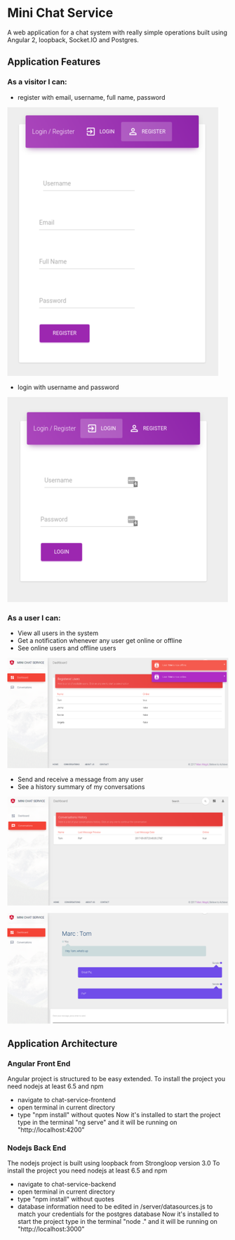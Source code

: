 # Mini Chat Service
A web application for a chat system with really simple operations built using Angular 2, loopback, Socket.IO and Postgres.

## Application Features
### As a visitor I can:
+ register with email, username, full name, password

![REGISTER](/assets/register.png?raw=true)

+ login with username and password

![LOGIN](/assets/login.png?raw=true)

### As a user I can:
+ View all users in the system
+ Get a notification whenever any user get online or offline
+ See online users and offline users

![HOME](/assets/home.png?raw=true)

+ Send and receive a message from any user
+ See a history summary of my conversations

![HISTORY](/assets/history.png?raw=true)

![CONVERSATION](/assets/conversation.png?raw=true)

## Application Architecture
### Angular Front End
Angular project is structured to be easy extended.
To install the project you need nodejs at least 6.5 and npm
+ navigate to chat-service-frontend
+ open terminal in current directory
+ type "npm install" without quotes
Now it's installed to start the project type in the terminal "ng serve" and it will be running on "http://localhost:4200"

### Nodejs Back End
The nodejs project is built using loopback from Strongloop version 3.0
To install the project you need nodejs at least 6.5 and npm
+ navigate to chat-service-backend
+ open terminal in current directory
+ type "npm install" without quotes
+ database information need to be edited in /server/datasources.js to match your credentials for the postgres database
Now it's installed to start the project type in the terminal "node ." and it will be running on "http://localhost:3000"

